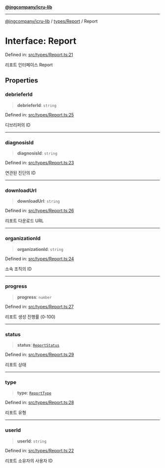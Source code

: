[**@jngcompany/icru-lib**](../../../README.md)

***

[@jngcompany/icru-lib](../../../README.md) / [types/Report](../README.md) / Report

# Interface: Report

Defined in: [src/types/Report.ts:21](https://github.com/jngcompany/icru-lib/blob/d3a4d9c24074b22f396121b6f6d7c5106c66ae75/src/types/Report.ts#L21)

리포트 인터페이스
 Report

## Properties

### debrieferId

> **debrieferId**: `string`

Defined in: [src/types/Report.ts:25](https://github.com/jngcompany/icru-lib/blob/d3a4d9c24074b22f396121b6f6d7c5106c66ae75/src/types/Report.ts#L25)

디브리퍼의 ID

***

### diagnosisId

> **diagnosisId**: `string`

Defined in: [src/types/Report.ts:23](https://github.com/jngcompany/icru-lib/blob/d3a4d9c24074b22f396121b6f6d7c5106c66ae75/src/types/Report.ts#L23)

연관된 진단의 ID

***

### downloadUrl

> **downloadUrl**: `string`

Defined in: [src/types/Report.ts:26](https://github.com/jngcompany/icru-lib/blob/d3a4d9c24074b22f396121b6f6d7c5106c66ae75/src/types/Report.ts#L26)

리포트 다운로드 URL

***

### organizationId

> **organizationId**: `string`

Defined in: [src/types/Report.ts:24](https://github.com/jngcompany/icru-lib/blob/d3a4d9c24074b22f396121b6f6d7c5106c66ae75/src/types/Report.ts#L24)

소속 조직의 ID

***

### progress

> **progress**: `number`

Defined in: [src/types/Report.ts:27](https://github.com/jngcompany/icru-lib/blob/d3a4d9c24074b22f396121b6f6d7c5106c66ae75/src/types/Report.ts#L27)

리포트 생성 진행률 (0-100)

***

### status

> **status**: [`ReportStatus`](../../../enums/ReportStatus/enumerations/ReportStatus.md)

Defined in: [src/types/Report.ts:29](https://github.com/jngcompany/icru-lib/blob/d3a4d9c24074b22f396121b6f6d7c5106c66ae75/src/types/Report.ts#L29)

리포트 상태

***

### type

> **type**: [`ReportType`](../../../enums/ReportType/enumerations/ReportType.md)

Defined in: [src/types/Report.ts:28](https://github.com/jngcompany/icru-lib/blob/d3a4d9c24074b22f396121b6f6d7c5106c66ae75/src/types/Report.ts#L28)

리포트 유형

***

### userId

> **userId**: `string`

Defined in: [src/types/Report.ts:22](https://github.com/jngcompany/icru-lib/blob/d3a4d9c24074b22f396121b6f6d7c5106c66ae75/src/types/Report.ts#L22)

리포트 소유자의 사용자 ID
